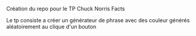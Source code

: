 Création du repo pour le TP Chuck Norris Facts

Le tp consiste a créer un générateur de phrase avec des couleur générés aléatoirement au clique d'un bouton
